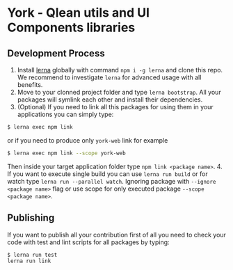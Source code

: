 # York - Qlean utils and UI Components libraries

<a name="development"></a>
## Development Process

1. Install [lerna](https://github.com/lerna/lerna) globally with command `npm i -g lerna` and clone this repo. We recommend to investigate `lerna` for advanced usage with all benefits.
2. Move to your clonned project folder and type `lerna bootstrap`. All your packages will symlink each other and install their dependencies.
3. (Optional) If you need to link all this packages for using them in your applications you can simply type:
```sh
$ lerna exec npm link
```
or if you need to produce only `york-web` link for example
```sh
$ lerna exec npm link --scope york-web
```
Then inside your target application folder type `npm link <package name>`.
4. If you want to execute single build you can use `lerna run build` or for watch type `lerna run --parallel watch`. Ignoring package with `--ignore <package name>` flag or use scope for only executed package `--scope <package name>`.

## Publishing

If you want to publish all your contribution first of all you need to check your code with test and lint scripts for all packages by typing:
```sh
$ lerna run test
lerna run link
```
